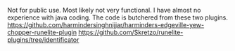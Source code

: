 Not for public use. Most likely not very functional. I have almost no experience with java coding.
The code is butchered from these two plugins. 
https://github.com/harmindersinghnijjar/harminders-edgeville-yew-chopper-runelite-plugin
https://github.com/Skretzo/runelite-plugins/tree/identificator
